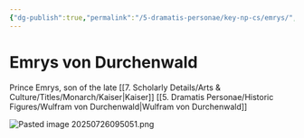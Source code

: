 ```yaml
---
{"dg-publish":true,"permalink":"/5-dramatis-personae/key-np-cs/emrys/","noteIcon":""}
---
```


# Emrys von Durchenwald

Prince Emrys, son of the late [[7. Scholarly Details/Arts & Culture/Titles/Monarch/Kaiser\|Kaiser]] [[5. Dramatis Personae/Historic Figures/Wulfram von Durchenwald\|Wulfram von Durchenwald]]

![Pasted image 20250726095051.png](/img/user/x.%20Assets/Attachments/Pasted%20image%2020250726095051.png)